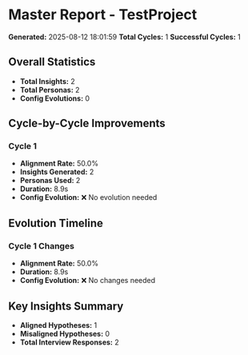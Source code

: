 # Master Report - TestProject

**Generated:** 2025-08-12 18:01:59
**Total Cycles:** 1
**Successful Cycles:** 1

## Overall Statistics

- **Total Insights:** 2
- **Total Personas:** 2
- **Config Evolutions:** 0

## Cycle-by-Cycle Improvements

### Cycle 1

- **Alignment Rate:** 50.0%
- **Insights Generated:** 2
- **Personas Used:** 2
- **Duration:** 8.9s
- **Config Evolution:** ❌ No evolution needed

## Evolution Timeline

### Cycle 1 Changes

- **Alignment Rate:** 50.0%
- **Duration:** 8.9s
- **Config Evolution:** ❌ No changes needed

## Key Insights Summary

- **Aligned Hypotheses:** 1
- **Misaligned Hypotheses:** 0
- **Total Interview Responses:** 2

